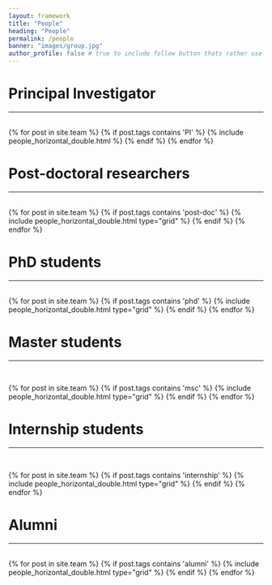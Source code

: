 ```yaml
---
layout: framework
title: "People"
heading: "People"
permalink: /people
banner: "images/group.jpg"
author_profile: false # true to include follow button thats rather useless it seems without further configuration
---
```

<head>
  <style>
    .grid{
      display: grid;
      grid-template-columns: 1ft 1ft 1ft 1ft;
    }
      .box1 {
        grid-column-start: 1;
          grid-column-end: 4;
        }
  </style>
</head>


<h1>Principal Investigator</h1>
<hr><br>
  <div class="grid">
  {% for post in site.team %}
    {% if post.tags contains 'PI' %}
      {% include people_horizontal_double.html %}
    {% endif %}
  {% endfor %}
  </div>



<hr-bold>
<h1>Post-doctoral researchers</h1>
<hr><br>
  <div class="grid">
  {% for post in site.team %}
    {% if post.tags contains 'post-doc' %}
      {% include people_horizontal_double.html  type="grid" %}
    {% endif %}
  {% endfor %}
  </div>

<hr-bold>
<h1>PhD students</h1>
<hr><br>
  {% for post in site.team %}
    {% if post.tags contains 'phd' %}
      {% include people_horizontal_double.html  type="grid" %}
    {% endif %}
  {% endfor %}

<hr-bold>
<h1>Master students</h1>
<hr><br>

  {% for post in site.team %}
    {% if post.tags contains 'msc' %}
      {% include people_horizontal_double.html  type="grid" %}
    {% endif %}
  {% endfor %}

<hr-bold>
<h1>Internship students</h1>
<hr><br>

  {% for post in site.team %}
    {% if post.tags contains 'internship' %}
      {% include people_horizontal_double.html  type="grid" %}
    {% endif %}
  {% endfor %}


<hr-bold>
<h1>Alumni</h1>
<hr><br>
  {% for post in site.team %}
    {% if post.tags contains 'alumni' %}
      {% include people_horizontal_double.html  type="grid" %}
    {% endif %}
  {% endfor %}




